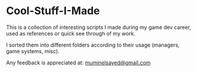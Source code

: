 # Cool-Stuff-I-Made
This is a collection of interesting scripts I made during my game dev career, used as references or quick see through of my work.

I sorted them into different folders according to their usage (managers, game systems, misc).

Any feedback is appreciated at: muminelsayed@gmail.com
